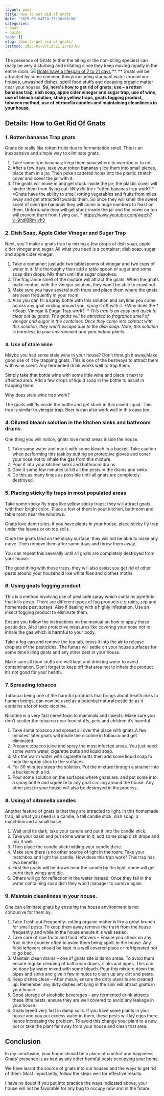 ```yaml
---
layout: post
title: How To Get Rid of Gnats
date: '2025-05-04T18:27:28+00:00'
categories:
- Gnat
- Guide
tags: []
slug: /how-to-get-rid-of-gnats/
lastmod: 2025-05-07T12:21:27+03:00
---
```


The presence of Gnats (either the biting or the non-biting species) can really be very disturbing and irritating since they keep moving rapidly in the entire room.
![](/assets/img/img/)
[Gnats have a lifespan of 7 to 21 days](https://pestpolicy.com/how-long-do-gnats-live/)
**. **
Gnats will be attracted by some common things including stagnant water around our houses, unwashed dishes, spoilt food stuffs and decaying organic matter near your houses.
**So, here's how to get rid of gnats; use – a rotten bananas trap, dish soap, apple cider vinegar and sugar trap, use of wine, use of bleach solution, sticky yellow traps, gnats fogging product, tobacco method, use of citronella candles and maintaining cleanliness in your house.**
## Details: How to Get Rid Of Gnats
### 1. Rotten bananas Trap gnats
Gnats do really like rotten fruits due to fermentation smell. This is an inexpensive and simple way to eliminate gnats.
1. Take some ripe bananas; keep them somewhere to overripe or to rot.
2. After a few days, take your rotten bananas slice them into small pieces, place them in a jar. Then poke scattered holes into the plastic stretch cover and cover the jar with it.
3. The gnats will move in and get stuck inside the jar; the plastic cover will hinder them from flying out.
*Why do the r*
*otten bananas trap work? *
*Gnats have the ability to smell rotting vegetables and fruits from miles away and get attracted towards them. So once they will smell the sweet scent of overripe bananas they will come in huge numbers to feast on them. Unfortunate they will get stuck inside the jar and the cover on top will prevent them from flying out. *
https://www.youtube.com/watch?v=9ndKIRm_vh0
### 2. Dish Soap, Apple Cider Vinegar and Sugar Trap
Next, you’ll make a gnats trap by mixing a few drops of dish soap, apple cider vinegar and sugar. All what you need is a container; dish soap, sugar and apple cider vinegar.
1. Take a container; just add two tablespoons of vinegar and two cups of water in it. Mix thoroughly then add a table spoon of sugar and some soap dish drops. Mix them until the sugar dissolves.
2. The fragrance smell of the mixture will attract the gnats. When the gnats make contact with the vinegar solution, they won’t be able to crawl out.
3. Make sure you have several such traps and place them where the gnats are seen frequently in your room.
4. Also you can fill a spray bottle with this solution and anytime you come across any gnat circling around you, spray it off with it.
*Why does the *
*Soap, Vinegar & Sugar Trap work?  *
*This trap is an easy and quick to clear out all gnats. The gnats will be attracted to fragrance smell of vinegar and sugar in the container. Once they come into contact with this solution, they won’t escape due to the dish soap.*
*Note, this solution is harmless to your environment and your indoor plants.*
### 3. Use of stale wine
Maybe you had some stale wine in your house? Don’t through it away,Make good use of it by trapping gnats .This is one of the bestways to attract them with wine scent. Any fermented drink works well to trap them.

Simply take that bottle wine with some little wine and place it next to affected area. Add a few drops of liquid soap in the bottle to assist in trapping them.

Why does stale wine trap work?

The gnats will fly inside the bottle and get stuck in this mixed liquid. This trap is similar to vinegar trap. Beer is can also work well in this case too.
### 4. Diluted bleach solution in the kitchen sinks and bathroom drains.
One thing you will notice, gnats love moist areas inside the house.
1. Take some water and mix it with some bleach in a bucket. Take caution when performing this task by putting on protective gloves and cover your nose not to inhale the gas from this mixture.
2. Pour it into your kitchen sinks and bathroom drains.
3. Give it some few minutes to kill all the pests in the drains and sinks
4. Do this as many times as possible until all gnats are completely destroyed.
### 5. Placing sticky fly traps in most populated areas
Take some sticky fly traps like yellow sticky traps; they will attract gnats with their bright color.  Place a few of them in your kitchen, bathroom and table room near the windows.

Gnats love damn sites, if you have plants in your house, place sticky fly trap under the leaves or on top soils.

Once the gnats land on the sticky surface, they will not be able to make any move. Then remove them after some days and throw them away.

You can repeat this severally until all gnats are completely destroyed from your house.

The good thing with these traps, they will also assist you get rid of other pests around your household like white flies and clothes moths.
### 6. Using gnats fogging product
This is a method involving use of pesticide spray which contains pyrethrin that kills pests. There are different types of fog products e.g.raids, zep and homemade pest sprays. Also if dealing with a highly infestation, Use an insect fogging product to eliminate them.

Ensure you follow the instructions on the manual on how to apply these pesticides. Also take protective measures like covering your nose not to inhale the gas which is harmful to your body.

Take a fog can and remove the top tab, press it into the air to release droplets of the pesticides. The fumes will settle on your house surfaces for some time killing gnats and any other pest in your house.

Make sure all food stuffs are well kept and drinking water to avoid contamination. Don’t forget to keep off that area not to inhale the product it’s not good for your health.
### 7. Spreading tobacco
Tobacco being one of the harmful products that brings about health risks to human beings, can now be used as a potential natural pesticide as it contains a lot of toxic nicotine.

Nicotine is a very fast nerve toxin to mammals and insects. Make sure you don’t scatter the tobacco near food stuffs, pets and children it’s harmful.
1. Take some tobacco and spread all over the place with gnats.A few minutes’ later gnats will inhale the nicotine in tobacco and get eliminated.
2. Prepare tobacco juice and spray the most infected areas. You just need some warm water, cigarette butts and liquid soap.
3. Mix the warm water with cigarette butts then add some liquid soap to help the spray stick to the surfaces.
4. For 30 minutes steep the solution. Put the mixture through a strainer into a bucket with a lid.
5. Pour some solution on the surfaces where gnats are, and put some into a spray bottle and squeeze to any gnat circling around the house. Any other pest in your house will also be destroyed in the process.
### 8. Using of citronella candles
Another feature of gnats is that they are attracted to light. In this homemade trap, all what you need is a candle, a tall candle stick, dish soap, a matchbox and a small basin.
1. Wait until its dark, take your candle and put it into the candle stick.
2. Take your basin and put some water in it, add some soap dish drops and mix it well.
3. Then place the candle stick holding your candle there.
4. Make sure there is no other source of light in the room. Take your matchbox and light the candle.
How does this trap work? This trap has two benefits;
1. First the gnats will be drawn near the candle by the light, some will get burnt their wings and die.
2. Others will go for reflection in the water instead. Once they fall in the water containing soap dish they won’t manager to survive again.
### 9. Maintain cleanliness in your house.
One can eliminate gnats by ensuring the house environment is not conducive for them by;
1. Take Trash out Frequently- rotting organic matter is like a great brunch for small pests. To keep them away remove the trash from the house frequently and while in the house ensure it is well sealed.
2. Take care of ripe fruits and food leftovers – Ensure you check on any fruit in the counter often to avoid them being spoilt in the house. Any food leftovers should be kept in a well covered place or refrigerated not to go bad.
3. Maintain clean drains – one of gnats site is damp areas. To avoid them ensure regular cleaning of bathroom drains, sinks and pipes. This can be done by water mixed with some bleach. Pour this mixture down the pipes and sinks and give it few minutes to clean up any dirt and pests.
4. Keep dishes clean – After meals, ensure the dirty utensils are cleaned up. Remember any dirty dishes left lying in the sink will attract gnats in your house.
5. Good storage of alcoholic beverages – any fermented drink attracts these little pests; ensure they are well covered to avoid any leakage in your house.
6. Gnats breed very fast in damp soils. If you have some plants in your house and you put excess water in them, these pests will lay eggs there hence increasing the problem. To avoid this change your plant to a new pot or take the plant far away from your house and clean that area.
## Conclusion
In my conclusion, your home should be a place of comfort and happiness. Gnats’ presence is as bad as any other harmful pests occupying your home.

We have learnt the source of gnats into our houses and the ways to get rid of them. Most importantly, follow the steps well for effective results.

I have no doubt if you put into practice the ways indicated above, your house will not be favorable for any bug to occupy now and in the future.
